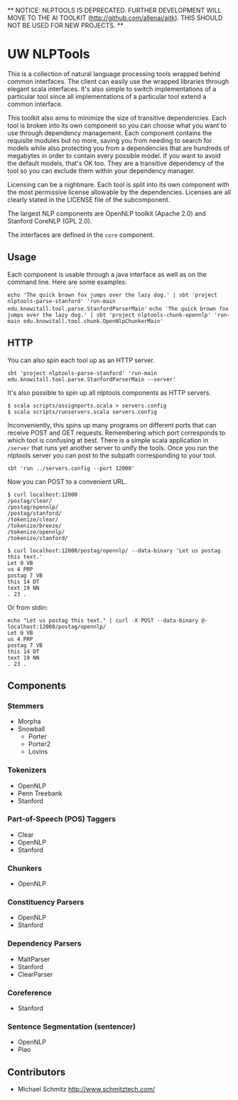 ** NOTICE: NLPTOOLS IS DEPRECATED.
FURTHER DEVELOPMENT WILL MOVE TO THE AI TOOLKIT (http://github.com/allenai/aitk).
THIS SHOULD NOT BE USED FOR NEW PROJECTS. **

# UW NLPTools

This is a collection of natural language processing tools wrapped behind common
interfaces.  The client can easily use the wrapped libraries through elegant
scala interfaces.  It's also simple to switch implementations of a particular
tool since all implementations of a particular tool extend a common interface.

This toolkit also aims to minimize the size of transitive dependencies.  Each
tool is broken into its own component so you can choose what you want to use
through dependency management.  Each component contains the requisite modules
but no more, saving you from needing to search for models while also protecting
you from a dependencies that are hundreds of megabytes in order to contain
every possible model.  If you want to avoid the default models, that's OK too.
They are a transitive dependency of the tool so you can exclude them within
your dependency manager.

Licensing can be a nightmare.  Each tool is split into its own component with
the most permissive license allowable by the dependencies.  Licenses are all
clearly stated in the LICENSE file of the subcomponent.

The largest NLP components are OpenNLP toolkit (Apache 2.0) and Stanford
CoreNLP (GPL 2.0).

The interfaces are defined in the `core` component.

## Usage

Each component is usable through a java interface as well as on the command
line.  Here are some examples:

  `echo 'The quick brown fox jumps over the lazy dog.' | sbt 'project nlptools-parse-stanford' 'run-main edu.knowitall.tool.parse.StanfordParserMain'`
  `echo 'The quick brown fox jumps over the lazy dog.' | sbt 'project nlptools-chunk-opennlp' 'run-main edu.knowitall.tool.chunk.OpenNlpChunkerMain'`

## HTTP

You can also spin each tool up as an HTTP server.

  `sbt 'project nlptools-parse-stanford' 'run-main edu.knowitall.tool.parse.StanfordParserMain --server'`

It's also possible to spin up all nlptools components as HTTP servers.

```
$ scala scripts/assignports.scala > servers.config
$ scala scripts/runservers.scala servers.config
```

Inconveniently, this spins up many programs on different ports that can receive POST and GET requests.
Remembering which port corresponds to which tool is confusing at best.  There is a simple scala
application in `/server` that runs yet another server to unify the tools.  Once you run the nlptools
server you can post to the subpath corresponding to your tool.

```
sbt 'run ../servers.config --port 12000'
```

Now you can POST to a convenient URL.

```
$ curl localhost:12000
/postag/clear/
/postag/opennlp/
/postag/stanford/
/tokenize/clear/
/tokenize/breeze/
/tokenize/opennlp/
/tokenize/stanford/
```

```
$ curl localhost:12000/postag/opennlp/ --data-binary 'Let us postag this text.'
Let 0 VB
us 4 PRP
postag 7 VB
this 14 DT
text 19 NN
. 23 .
```

Or from stdin:

```
echo "Let us postag this text." | curl -X POST --data-binary @- localhost:12000/postag/opennlp/
Let 0 VB
us 4 PRP
postag 7 VB
this 14 DT
text 19 NN
. 23 .
```


## Components

### Stemmers

* Morpha
* Snowball
  * Porter
  * Porter2
  * Lovins

### Tokenizers

* OpenNLP
* Penn Treebank
* Stanford

### Part-of-Speech (POS) Taggers

* Clear
* OpenNLP
* Stanford

### Chunkers

* OpenNLP

### Constituency Parsers

* OpenNLP
* Stanford

### Dependency Parsers

* MaltParser
* Stanford
* ClearParser

### Coreference

* Stanford

### Sentence Segmentation (sentencer)

* OpenNLP
* Piao

## Contributors

* Michael Schmitz <http://www.schmitztech.com/>
